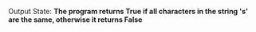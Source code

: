 Output State: **The program returns True if all characters in the string 's' are the same, otherwise it returns False**